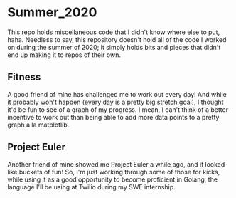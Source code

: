 # Summer_2020
This repo holds miscellaneous code that I didn't know where else to put, haha. Needless to say, this repository doesn't hold all of the code I worked on during the summer of 2020; it simply holds bits and pieces that didn't end up making it to repos of their own.

## Fitness
A good friend of mine has challenged me to work out every day! And while it probably won't happen (every day is a pretty big stretch goal), I thought it'd be fun to see of a graph of my progress. I mean, I can't think of a better incentive to work out than being able to add more data points to a pretty graph a la matplotlib.

## Project Euler
Another friend of mine showed me Project Euler a while ago, and it looked like buckets of fun! So, I'm just working through some of those for kicks, while using it as a good opportunity to become proficient in Golang, the language I'll be using at Twilio during my SWE internship.
